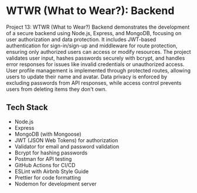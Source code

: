 # WTWR (What to Wear?): Backend

Project 13: WTWR (What to Wear?) Backend demonstrates the development of a secure backend using Node.js, Express, and MongoDB, focusing on user authorization and data protection. It includes JWT-based authentication for sign-in/sign-up and middleware for route protection, ensuring only authorized users can access or modify resources. The project validates user input, hashes passwords securely with bcrypt, and handles error responses for issues like invalid credentials or unauthorized access. User profile management is implemented through protected routes, allowing users to update their name and avatar. Data privacy is enforced by excluding passwords from API responses, while access control prevents users from deleting items they don't own.

## Tech Stack

- Node.js
- Express
- MongoDB (with Mongoose)
- JWT (JSON Web Tokens) for authorization
- Validator for email and password validation
- Bcrypt for hashing passwords
- Postman for API testing
- GitHub Actions for CI/CD
- ESLint with Airbnb Style Guide
- Prettier for code formatting
- Nodemon for development server
